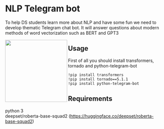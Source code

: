 # NLP Telegram bot

To help DS students learn more about NLP and have some fun we need to develop thematic Telegram chat bot. It will answer questions about modern methods of word vectorization such as BERT and GPT3


<img src="https://user-images.githubusercontent.com/92801594/144756846-270130a6-f82a-4edb-b301-3b0f55a063d2.jpg" img align="left" width="200">

## Usage
First of all you should install transformers, tornado and python-telegram-bot

```
!pip install transformers
!pip install tornado==5.1.1
!pip install python-telegram-bot
```

## Requirements
python 3<br />
deepset/roberta-base-squad2 (https://huggingface.co/deepset/roberta-base-squad2)
